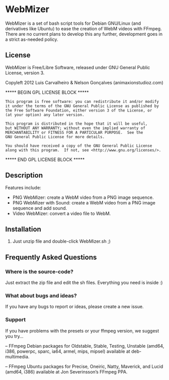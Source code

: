 # WebMizer

WebMizer is a set of bash script tools for Debian GNU/Linux (and derivatives like Ubuntu) to ease the creation of WebM videos with FFmpeg. There are no current plans to develop this any further, development goes in a strict as-needed policy.

## License
WebMizer is Free/Libre Software, released under GNU General Public License, version 3.

Copyleft 2012 Luis Carvalheiro & Nelson Gonçalves (animaxionstudioz.com)

 ***** BEGIN GPL LICENSE BLOCK *****

    This program is free software: you can redistribute it and/or modify
    it under the terms of the GNU General Public License as published by
    the Free Software Foundation, either version 3 of the License, or
    (at your option) any later version.

    This program is distributed in the hope that it will be useful,
    but WITHOUT ANY WARRANTY; without even the implied warranty of
    MERCHANTABILITY or FITNESS FOR A PARTICULAR PURPOSE.  See the
    GNU General Public License for more details.

    You should have received a copy of the GNU General Public License
    along with this program.  If not, see <http://www.gnu.org/licenses/>.

 ***** END GPL LICENSE BLOCK *****



## Description

Features include:

* PNG WebMizer: create a WebM video from a PNG image sequence.
* PNG WebMizer with Sound: create a WebM video from a PNG image sequence and add sound.
* Video WebMizer: convert a video file to WebM.

 

## Installation
1. Just unzip file and double-click WebMizer.sh ;)


## Frequently Asked Questions

### Where is the source-code?
Just extract the zip file and edit the sh files. Everything you need is inside :)

### What about bugs and ideas?
If you have any bugs to report or ideas, please create a new issue.

 

### Support
If you have problems with the presets or your ffmpeg version, we suggest you try…

– FFmpeg Debian packages for Oldstable, Stable, Testing, Unstable (amd64, i386, powerpc, sparc, ia64, armel, mips, mipsel) available at deb-multimedia.

– FFmpeg Ubuntu packages for Precise, Oneiric, Natty, Maverick, and Lucid (amd64, i386) available at Jon Severinsson’s FFmpeg PPA.

